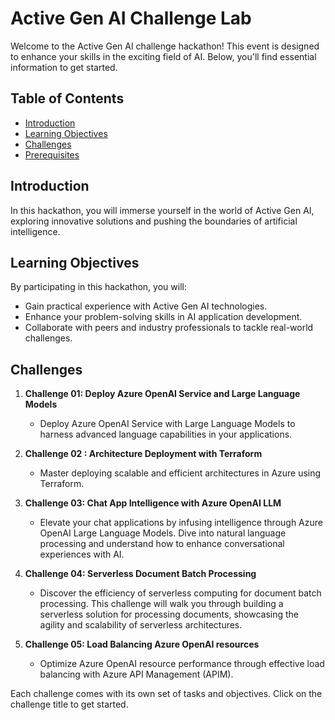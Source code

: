 # Active Gen AI Challenge Lab

Welcome to the Active Gen AI challenge hackathon! This event is designed to enhance your skills in the exciting field of AI. Below, you'll find essential information to get started.

## Table of Contents

- [Introduction](#introduction)
- [Learning Objectives](#learning-objectives)
- [Challenges](#challenges)
- [Prerequisites](#prerequisites)

## Introduction

In this hackathon, you will immerse yourself in the world of Active Gen AI, exploring innovative solutions and pushing the boundaries of artificial intelligence.

## Learning Objectives

By participating in this hackathon, you will:

- Gain practical experience with Active Gen AI technologies.
- Enhance your problem-solving skills in AI application development.
- Collaborate with peers and industry professionals to tackle real-world challenges.

## Challenges

1. **Challenge 01: Deploy Azure OpenAI Service and Large Language Models**
   - Deploy Azure OpenAI Service with Large Language Models to harness advanced language capabilities in your applications.
             
3. **Challenge 02 : Architecture Deployment with Terraform**
   - Master deploying scalable and efficient architectures in Azure using Terraform.
          
3. **Challenge 03: Chat App Intelligence with Azure OpenAI LLM**
   - Elevate your chat applications by infusing intelligence through Azure OpenAI Large Language Models. Dive into natural language processing and understand how to enhance conversational experiences with AI.
          
4. **Challenge 04: Serverless Document Batch Processing**
   - Discover the efficiency of serverless computing for document batch processing. This challenge will walk you through building a serverless solution for processing documents, showcasing the agility and scalability of serverless architectures.
          
5. **Challenge 05: Load Balancing Azure OpenAI resources**
    - Optimize Azure OpenAI resource performance through effective load balancing with Azure API Management (APIM).

Each challenge comes with its own set of tasks and objectives. Click on the challenge title to get started.
